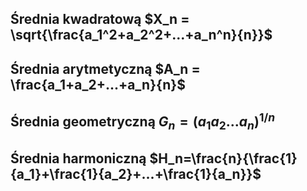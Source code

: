 ## Średnia kwadratową $X_n = \sqrt{\frac{a_1^2+a_2^2+...+a_n^n}{n}}$
## Średnia arytmetyczną $A_n = \frac{a_1+a_2+...+a_n}{n}$
## Średnia geometryczną $G_n  = (a_1a_2...a_n)^{1/n}$
## Średnia harmoniczną $H_n=\frac{n}{\frac{1}{a_1}+\frac{1}{a_2}+...+\frac{1}{a_n}}$ 